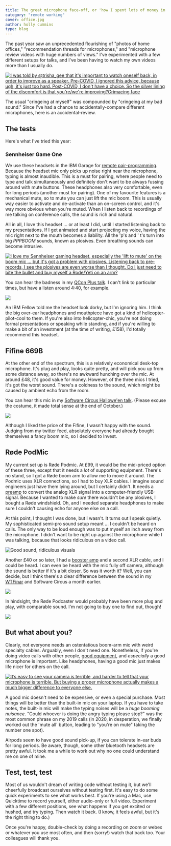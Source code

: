 ```yaml
---
title: The great microphone face-off, or 'how I spent lots of money in 2020'
category: "remote working"
cover: office.jpg
author: holly cummins
type: blog
---
```


The past year saw an unprecedented flourishing of "photos of home offices," "recommendation threads for microphones,"
and "microphone review videos with huge numbers of views."
I've experimented with a few different setups for talks, and I've been having to watch my own videos more than I usually
do.

[![I was told by @trisha_gee that it's important to watch oneself back, in order to improve as a speaker. Pre-COVID, I ignored this advice, because ugh, it's just too hard. Post-COVID, I don't have a choice. So the silver lining of the discomfort is that you're/we're improving?Grimacing face](tweet-discomfort.png)](https://twitter.com/holly_cummins/status/1359133886215839747)

The usual "cringeing at myself" was compounded by "cringeing at my bad sound." Since I've had a chance to
accidentally-compare different microphones, here is an accidental-review.

## The tests

Here's what I've tried this year:

### Sennheiser Game One

We use these headsets in the IBM Garage
for [remote pair-programming](https://www.ibm.com/garage/method/practices/code/remote-pair-programming/). Because the
headset mic only picks up noise right near the microphone, typing is almost inaudible. This is a must for pairing, where
people need to type and talk simultaneously and definitely don't want to be always fussing around with mute buttons.
These headphones also very comfortable, even for long periods (another must for pairing). One of my favourite features
is a mechanical mute, so to mute you can just lift the mic boom. This is usually way easier to activate and de-activate
than an on-screen control, and it's way more obvious when you're muted. When I listen back to recordings of me talking
on conference calls, the sound is rich and natural.

All in all, I love this headset ... or at least I did, until I started listening back to my presentations. If I get
animated and start projecting my voice, having the mic right next to the mouth becomes a liability. All the 'p's and '
t's turn into big _PPPBOOM_ sounds, known as plosives. Even breathing sounds can become intrusive.

[![I love my Sennheiser gaming headset, especially the 'lift to mute' on the boom mic ... but it's got a problem with plosives. Listening back to pre-records, I see the plosives are even worse than I thought.
Do I just need to bite the bullet and buy myself a Rode/Yeti on an arm?](plosives-tweet.png)](https://twitter.com/holly_cummins/status/1319649835298017282)

You can hear the badness in my [QCon Plus talk](https://www.infoq.com/presentations/tradeoff-climate-change/). I can't
link to particular times, but have a listen around 4:40, for example.

[![](cncf-infoq.png)](https://www.infoq.com/presentations/cloud-native-culture-2020/)

An IBM Fellow told me the headset look dorky, but I'm ignoring him. I think the big over-ear headphones and mouthpiece
have got a kind of helicopter-pilot-cool to them.
If you're also into helicopter-chic, you're not doing formal presentations or speaking while standing, and if you're
willing to make a bit of an investment (at the time of writing, £158), I'd totally recommend this headset.

## Fifine 669B

At the other end of the spectrum, this is a relatively economical desk-top microphone. It's plug and play, looks quite
pretty, and will pick you up from some distance away, so there's no awkward hunching over the mic. At around £48, it's
good value for money. However, of the three mics I tried, it's got the worst sound. There's a coldness to the sound,
which might be caused by ambient echo from the room.

You can hear this mic in my [Software Circus Hallowe'en talk](https://youtu.be/ZMnTXFDBcQM?t=150). (Please excuse the
costume, it made total sense at the end of October.)

[![](software-circus-video.png)](https://youtu.be/ZMnTXFDBcQM?t=150)

Although I liked the price of the Fifine, I wasn't happy with the sound. Judging from my twitter feed, absolutely
everyone had already bought themselves a fancy boom mic, so I decided to Invest.

## Røde PodMic

My current set up is Røde Podmic. At £99, it would be the mid-priced option of these three, except that it needs a _lot_
of supporting equipment. There's no stand, so I got a Røde boom arm to allow me to move it around. The Podmic uses XLR
connections, so I had to buy XLR cables. I imagine sound engineers just have them lying around, but I certainly didn't.
It needs a [preamp](https://focusrite.com/en/usb-audio-interface/scarlett/scarlett-solo) to convert the analog XLR
signal into a computer-friendly USB-signal. Because I wanted to make _sure_ there wouldn't be any plosives, I bought a
Røde windshield. Oh, and I needed separate headphones to make sure I couldn't causing echo for anyone else on a call.

At this point, I thought I was done, but I wasn't. It turns out I speak quietly. My sophisticated semi-pro sound setup
meant ... I couldn't be heard on calls. The only way to be loud enough was to put myself an inch away from the
microphone. I didn't want to be right up against the microphone while I was talking, because that looks ridiculous on a
video call.

![Good sound, ridiculous visuals](not-good-look.png)

Another £40 or so later, I had a [booster amp](https://www.klarkteknik.com/product.html?modelCode=P0DPA) and a second
XLR cable, and I could be heard. I can even be heard with the mic fully off camera, although the sound is better if it's
a bit closer. So was it worth it? Well, you can decide, but I think there's a clear difference between the sound in
my [WTFinar](https://youtu.be/ltsoNNTkd_g?t=1444) and Software Circus a month earlier.

[![](wtfinar.png)](https://youtu.be/ltsoNNTkd_g?t=1444)

In hindsight, the Røde Podcaster would probably have been more plug and play, with comparable sound. I'm not going to
buy one to find out, though!

[![](sebi-blanc.png)](https://twitter.com/sebi2706/status/1359896702954729476)

## But what about you?

Clearly, not everyone needs an ostentatious boom-arm mic with weird specialty cables. Arguably, even _I_ don't need one.
Nonetheless, if you're doing video calls with other
people, [good equipment](https://enterprisersproject.com/article/2021/1/remote-working-10-lessons-leaders-2021), and
_especially_ a good microphone is important. Like headphones, having a good mic just makes life nicer for others on the
call.

[![It’s easy to see your camera is terrible, and harder to tell that your microphone is terrible. But buying a proper microphone actually makes a much bigger difference to everyone else.](mic-altruism.png)](https://twitter.com/benedictevans/status/1359529351503622153)

A good mic doesn't need to be expensive, or even a special purchase. Most things will be better than the built-in mic on
your laptop. If you have to take notes, the built-in mic will make the typing noises will be a _huge booming
nuisance_. "Could whoever is doing the angry typing please stop?" was the most common phrase on my 2019 calls (in 2020,
in desperation, we finally worked out the 'mute all' button, leading to "you're on mute" taking the number one spot).

Airpods seem to have good sound pick-up, if you can tolerate in-ear buds for long periods. Be aware, though, some other
bluetooth headsets are pretty awful. It took me a while to work out why no one could understand me on one of mine.

## Test, test, test

Most of us wouldn't dream of writing code without testing it, but we'll cheerfully broadcast ourselves without testing
first. It's easy to do some quick experiments to see what works best. If you're using a Mac, use Quicktime to record
yourself, either audio-only or full video. Experiment with a few different positions, see what happens if you get
excited or hushed, and try typing. Then watch it back. (I know, it feels awful, but it's the right thing to do.)

Once you're happy, double-check by doing a recording on zoom or webex or whatever you use most often, and then (sorry!)
watch that back too. Your colleagues will thank you.
